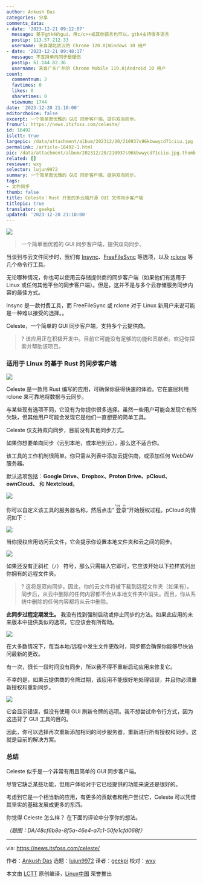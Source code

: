```yaml
---
author: Ankush Das
categories: 分享
comments_data:
- date: '2023-12-21 09:12:07'
  message: 基于gtk4的gui，用c/c++或其他语言也可以，gtk4支持很多语言
  postip: 113.57.212.33
  username: 来自湖北武汉的 Chrome 120.0|Windows 10 用户
- date: '2023-12-21 09:48:17'
  message: 不支持单向同步是硬伤
  postip: 61.144.82.36
  username: 来自广东广州的 Chrome Mobile 119.0|Android 10 用户
count:
  commentnum: 2
  favtimes: 0
  likes: 0
  sharetimes: 0
  viewnum: 1744
date: '2023-12-20 21:10:00'
editorchoice: false
excerpt: 一个简单而优雅的 GUI 同步客户端，提供双向同步。
fromurl: https://news.itsfoss.com/celeste/
id: 16492
islctt: true
largepic: /data/attachment/album/202312/20/210937s96kbwwycd71ciiu.jpg
permalink: /article-16492-1.html
pic: /data/attachment/album/202312/20/210937s96kbwwycd71ciiu.jpg.thumb.jpg
related: []
reviewer: wxy
selector: lujun9972
summary: 一个简单而优雅的 GUI 同步客户端，提供双向同步。
tags:
- 文件同步
thumb: false
title: Celeste：Rust 开发的多云端开源 GUI 文件同步客户端
titlepic: true
translator: geekpi
updated: '2023-12-20 21:10:00'
---
```


![](/data/attachment/album/202312/20/210937s96kbwwycd71ciiu.jpg)



> 
> 一个简单而优雅的 GUI 同步客户端，提供双向同步。
> 
> 
> 


当谈到与云文件同步时，我们有 [Insync](https://itsfoss.com/insync-linux-review/)、[FreeFileSync](https://itsfoss.com/freefilesync/) 等选项，以及 [rclone](https://itsfoss.com/use-onedrive-linux-rclone/) 等几个命令行工具。


无论哪种情况，你也可以使用云存储提供商的同步客户端（如果他们有适用于 Linux 或任何其他平台的同步客户端）。但是，这并不是与多个云存储服务同步内容的最佳方式。


Insync 是一款付费工具，而 FreeFileSync 或 rclone 对于 Linux 新用户来说可能是一种难以接受的选择。。


Celeste，一个简单的 GUI 同步客户端，支持多个云提供商。



> 
> ? 该应用正在积极开发中。目前它可能没有足够的功能和贡献者。欢迎你探索并帮助该项目。
> 
> 
> 


### 适用于 Linux 的基于 Rust 的同步客户端


![](/data/attachment/album/202312/20/211007w2w9iqzgr1vvqffg.png)


Celeste 是一款用 Rust 编写的应用，可确保你获得快速的体验。它在底层利用 rclone 来可靠地将数据与云同步。


与某些现有选项不同，它没有为你提供很多选择。虽然一些用户可能会发现它有所欠缺，但其他用户可能会发现它是他们一直想要的简单工具。


Celeste 仅支持双向同步，目前没有其他同步方式。


如果你想要单向同步（云到本地，或本地到云），那么这不适合你。


该工具的工作机制很简单。你只需从列表中添加云提供商，或添加任何 WebDAV 服务器。


默认选项包括：**Google Drive、Dropbox、Proton Drive、pCloud、ownCloud、** 和 **Nextcloud**。


![](/data/attachment/album/202312/20/211007eju2bndmizme0uhh.png)


你可以自定义该工具的服务器名称，然后点击“<ruby> 登录 <rt>  Log in </rt></ruby>”开始授权过程。pCloud 的情况如下：


![](/data/attachment/album/202312/20/211007cz1ae29429s20p9k.png)


当你授权应用访问云文件，它会提示你设置本地文件夹和云之间的同步。


![](/data/attachment/album/202312/20/211008u76lmwz88ofwquyw.png)


如果还没有正斜杠（`/`） 符号，那么只需输入它即可，它应该开始以下拉样式列出你拥有的远程文件夹。



> 
> ? 这将是双向同步。因此，你的云文件将被下载到远程文件夹（如果有）。同步后，从云中删除的任何内容都不会从本地文件夹中消失。而且，你从系统中删除的任何内容都将从云中删除。
> 
> 
> 


**此同步过程定期发生。** 我没有找到强制启动或停止同步的方法。如果此应用的未来版本中提供类似的选项，它应该会有所帮助。


![](/data/attachment/album/202312/20/211008v1s7l3zj8mc1r1yc.png)


在大多数情况下，每当本地/远程中发生文件更改时，同步都会确保你能够尽快访问最新的更改。


有一次，很长一段时间没有同步，所以我不得不重新启动应用来修复它。


不幸的是，如果云提供商的令牌过期，该应用不能很好地处理错误，并且你必须重新授权和重新同步。


![](/data/attachment/album/202312/20/211009lrzti99iiviodoej.png)


它会显示错误，但没有使用 GUI 刷新令牌的选项。我不想尝试命令行方式，因为这违背了 GUI 工具的目的。


因此，你可以选择再次重新添加相同的同步服务器，重新进行所有授权和同步。这就是目前的解决方案。


### 总结


Celeste 似乎是一个非常有用且简单的 GUI 同步客户端。


尽管它缺乏某些功能，但用户体验对于它已经提供的功能来说还是很好的。


考虑到它是一个相当新的应用，有更多的贡献者和用户尝试它，Celeste 可以凭借其坚实的基础发展成更多的东西。


你觉得 Celeste 怎么样？ 在下面的评论中分享你的想法。


*（题图：DA/48cf6b8e-8f5a-46e4-a7c1-50fe1cfd068f）*




---


via: <https://news.itsfoss.com/celeste/>


作者：[Ankush Das](https://news.itsfoss.com/author/ankush/) 选题：[lujun9972](https://github.com/lujun9972) 译者：[geekpi](https://github.com/geekpi) 校对：[wxy](https://github.com/wxy)


本文由 [LCTT](https://github.com/LCTT/TranslateProject) 原创编译，[Linux中国](https://linux.cn/) 荣誉推出